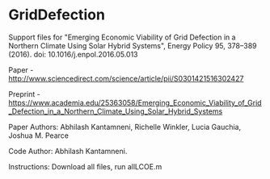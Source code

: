 # GridDefection
Support files for "Emerging Economic Viability of Grid Defection in a Northern Climate Using Solar Hybrid Systems", Energy Policy 95, 378–389 (2016). doi: 10.1016/j.enpol.2016.05.013

Paper - http://www.sciencedirect.com/science/article/pii/S0301421516302427

Preprint - https://www.academia.edu/25363058/Emerging_Economic_Viability_of_Grid_Defection_in_a_Northern_Climate_Using_Solar_Hybrid_Systems

Paper Authors: Abhilash Kantamneni, Richelle Winkler, Lucia Gauchia, Joshua M. Pearce

Code Author: Abhilash Kantamneni. 

Instructions: Download all files, run allLCOE.m

